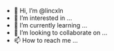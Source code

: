 - 👋 Hi, I’m @lincxln
- 👀 I’m interested in ...
- 🌱 I’m currently learning ...
- 💞️ I’m looking to collaborate on ...
- 📫 How to reach me ...

<!---
lincxln/lincxln is a ✨ special ✨ repository because its `README.md` (this file) appears on your GitHub profile.
You can click the Preview link to take a look at your changes.
--->
